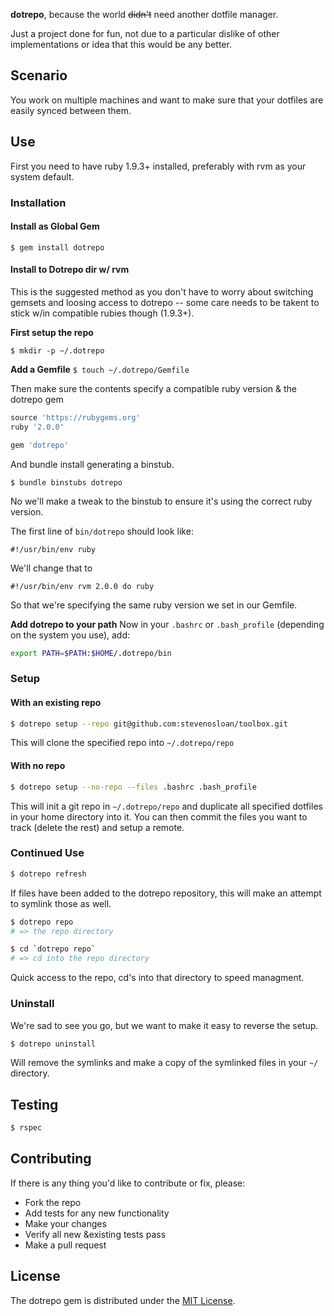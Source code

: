 **dotrepo**, because the world ~~didn't~~ need another dotfile manager.

Just a project done for fun, not due to a particular dislike of other implementations or idea that this would be any better.

## Scenario

You work on multiple machines and want to make sure that your dotfiles are easily synced between them.


## Use

First you need to have ruby 1.9.3+ installed, preferably with rvm as your system default.


### Installation

#### Install as Global Gem

`$ gem install dotrepo`


#### Install to Dotrepo dir w/ rvm

This is the suggested method as you don't have to worry about switching gemsets and loosing access to dotrepo -- some care needs to be takent to stick w/in compatible rubies though (1.9.3+).

**First setup the repo**

`$ mkdir -p ~/.dotrepo`

**Add a Gemfile**
`$ touch ~/.dotrepo/Gemfile`

Then make sure the contents specify a compatible ruby version & the dotrepo gem

```ruby
source 'https://rubygems.org'
ruby '2.0.0'

gem 'dotrepo'
```

And bundle install generating a binstub.

`$ bundle binstubs dotrepo`

No we'll make a tweak to the binstub to ensure it's using the correct ruby version.

The first line of `bin/dotrepo` should look like:
```
#!/usr/bin/env ruby
```

We'll change that to
```
#!/usr/bin/env rvm 2.0.0 do ruby
```

So that we're specifying the same ruby version we set in our Gemfile.

**Add dotrepo to your path**
Now in your `.bashrc` or `.bash_profile` (depending on the system you use), add:
```bash
export PATH=$PATH:$HOME/.dotrepo/bin
```


### Setup

#### With an existing repo

```bash
$ dotrepo setup --repo git@github.com:stevenosloan/toolbox.git
```

This will clone the specified repo into `~/.dotrepo/repo`

#### With no repo

```bash
$ dotrepo setup --no-repo --files .bashrc .bash_profile
```

This will init a git repo in `~/.dotrepo/repo` and duplicate all specified dotfiles in your home directory into it. You can then commit the files you want to track (delete the rest) and setup a remote.


### Continued Use

```bash
$ dotrepo refresh
```

If files have been added to the dotrepo repository, this will make an attempt to symlink those as well.

```bash
$ dotrepo repo
# => the repo directory

$ cd `dotrepo repo`
# => cd into the repo directory
```

Quick access to the repo, cd's into that directory to speed managment.


### Uninstall

We're sad to see you go, but we want to make it easy to reverse the setup.

```bash
$ dotrepo uninstall
```

Will remove the symlinks and make a copy of the symlinked files in your `~/` directory.



## Testing

```bash
$ rspec
```

## Contributing

If there is any thing you'd like to contribute or fix, please:

- Fork the repo
- Add tests for any new functionality
- Make your changes
- Verify all new &existing tests pass
- Make a pull request


## License
The dotrepo gem is distributed under the [MIT License](LICENSE).